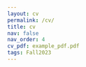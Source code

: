 ```yaml
---
layout: cv
permalink: /cv/
title: cv
nav: false
nav_order: 4
cv_pdf: example_pdf.pdf
tags: Fall2023
---
```

